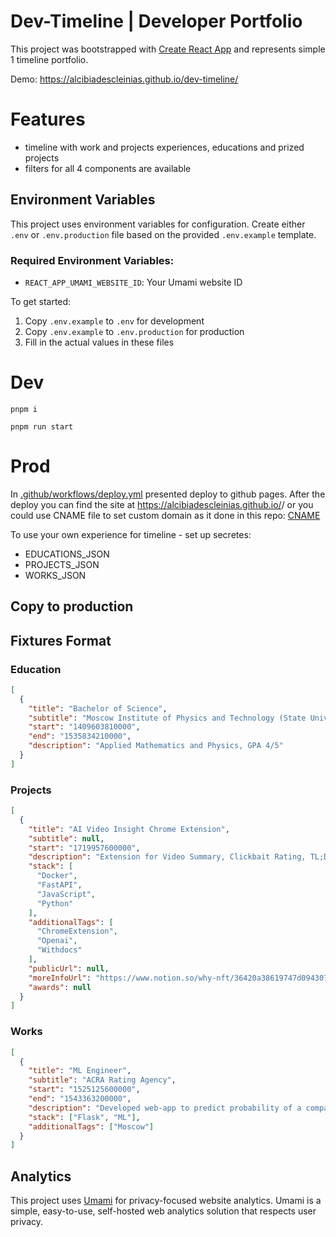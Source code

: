 # Dev-Timeline | Developer Portfolio

This project was bootstrapped with [Create React App](https://github.com/facebook/create-react-app) and represents simple 1 timeline portfolio.

Demo: https://alcibiadescleinias.github.io/dev-timeline/

# Features
- timeline with work and projects experiences, educations and prized projects
- filters for all 4 components are available

## Environment Variables

This project uses environment variables for configuration. Create either `.env` or `.env.production` file based on the provided `.env.example` template.

### Required Environment Variables:

- `REACT_APP_UMAMI_WEBSITE_ID`: Your Umami website ID

To get started:
1. Copy `.env.example` to `.env` for development
2. Copy `.env.example` to `.env.production` for production
3. Fill in the actual values in these files

# Dev

`pnpm i`

`pnpm run start`

# Prod

In [.github/workflows/deploy.yml](.github/workflows/deploy.yml) presented deploy to github pages. After the deploy you can find the site at https://alcibiadescleinias.github.io/<repo-name>/ or you could use CNAME file to set custom domain as it done in this repo: [CNAME](CNAME)

To use your own experience for timeline - set up secretes: 
- EDUCATIONS_JSON
- PROJECTS_JSON
- WORKS_JSON

## Copy to production

## Fixtures Format

### Education
```json
[
  {
    "title": "Bachelor of Science",
    "subtitle": "Moscow Institute of Physics and Technology (State University) (MIPT)",
    "start": "1409603810000",
    "end": "1535834210000",
    "description": "Applied Mathematics and Physics, GPA 4/5"
  }
]
```

### Projects
```json
[
  {
    "title": "AI Video Insight Chrome Extension",
    "subtitle": null,
    "start": "1719957600000",
    "description": "Extension for Video Summary, Clickbait Rating, TL;DR of Comments. Project built according to the provided technical task for 10 hours (check readme)",
    "stack": [
      "Docker",
      "FastAPI",
      "JavaScript",
      "Python"
    ],
    "additionalTags": [
      "ChromeExtension",
      "Openai",
      "Withdocs"
    ],
    "publicUrl": null,
    "moreInfoUrl": "https://www.notion.so/why-nft/36420a38619747d0943074f9139224f2",
    "awards": null
  }
]
```

### Works
```json
[
  {
    "title": "ML Engineer",
    "subtitle": "ACRA Rating Agency",
    "start": "1525125600000",
    "end": "1543363200000",
    "description": "Developed web-app to predict probability of a company default",
    "stack": ["Flask", "ML"],
    "additionalTags": ["Moscow"]
  }
]
```

## Analytics

This project uses [Umami](https://umami.is/) for privacy-focused website analytics. Umami is a simple, easy-to-use, self-hosted web analytics solution that respects user privacy.